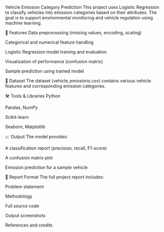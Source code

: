 Vehicle Emission Category Prediction
This project uses Logistic Regression to classify vehicles into emission categories based on their attributes. The goal is to support environmental monitoring and vehicle regulation using machine learning.

📌 Features
Data preprocessing (missing values, encoding, scaling)

Categorical and numerical feature handling

Logistic Regression model training and evaluation

Visualization of performance (confusion matrix)

Sample prediction using trained model

📂 Dataset
The dataset (vehicle_emissions.csv) contains various vehicle features and corresponding emission categories.

🛠️ Tools & Libraries
Python

Pandas, NumPy

Scikit-learn

Seaborn, Matplotlib

📈 Output
The model provides:

A classification report (precision, recall, F1-score)

A confusion matrix plot

Emission prediction for a sample vehicle

📄 Report Format
The full project report includes:

Problem statement

Methodology

Full source code

Output screenshots

References and credits
